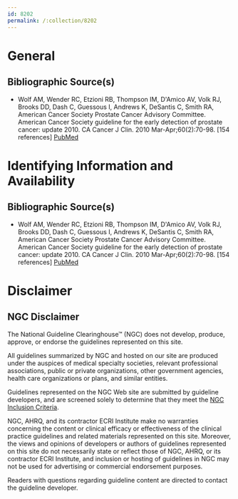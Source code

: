 ```yaml
---
id: 8202
permalink: /:collection/8202
---
```


# General

## Bibliographic Source(s)

- Wolf AM, Wender RC, Etzioni RB, Thompson IM, D'Amico AV, Volk RJ, Brooks DD, Dash C, Guessous I, Andrews K, DeSantis C, Smith RA, American Cancer Society Prostate Cancer Advisory Committee. American Cancer Society guideline for the early detection of prostate cancer: update 2010. CA Cancer J Clin. 2010 Mar-Apr;60(2):70-98. [154 references] [ PubMed ](http://www.ncbi.nlm.nih.gov/entrez/query.fcgi?cmd=Retrieve&db=pubmed&dopt=Abstract&list_uids=20200110)

# Identifying Information and Availability

## Bibliographic Source(s)

- Wolf AM, Wender RC, Etzioni RB, Thompson IM, D'Amico AV, Volk RJ, Brooks DD, Dash C, Guessous I, Andrews K, DeSantis C, Smith RA, American Cancer Society Prostate Cancer Advisory Committee. American Cancer Society guideline for the early detection of prostate cancer: update 2010. CA Cancer J Clin. 2010 Mar-Apr;60(2):70-98. [154 references] [ PubMed ](http://www.ncbi.nlm.nih.gov/entrez/query.fcgi?cmd=Retrieve&db=pubmed&dopt=Abstract&list_uids=20200110)

# Disclaimer

## NGC Disclaimer

The National Guideline Clearinghouse™ (NGC) does not develop, produce, approve, or endorse the guidelines represented on this site.

All guidelines summarized by NGC and hosted on our site are produced under the auspices of medical specialty societies, relevant professional associations, public or private organizations, other government agencies, health care organizations or plans, and similar entities.

Guidelines represented on the NGC Web site are submitted by guideline developers, and are screened solely to determine that they meet the [NGC Inclusion Criteria](/help-and-about/summaries/inclusion-criteria).

NGC, AHRQ, and its contractor ECRI Institute make no warranties concerning the content or clinical efficacy or effectiveness of the clinical practice guidelines and related materials represented on this site. Moreover, the views and opinions of developers or authors of guidelines represented on this site do not necessarily state or reflect those of NGC, AHRQ, or its contractor ECRI Institute, and inclusion or hosting of guidelines in NGC may not be used for advertising or commercial endorsement purposes.

Readers with questions regarding guideline content are directed to contact the guideline developer.


